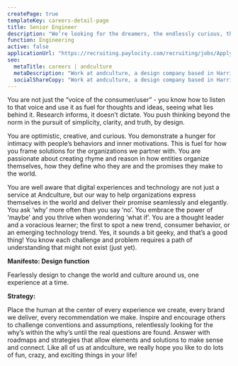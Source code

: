 ```yaml
---
createPage: true
templateKey: careers-detail-page
title: Senior Engineer
description: "We’re looking for the dreamers, the endlessly curious, the people who simply don’t believe in the impossible."
function: Engineering
active: false
applicationUrl: "https://recruiting.paylocity.com/recruiting/jobs/Apply/281741/andculture-Inc/Senior-Software-Engineer"
seo:
  metaTitle: careers | andculture
  metaDescription: "Work at andculture, a design company based in Harrisburg, PA"
  socialShareCopy: "Work at andculture, a design company based in Harrisburg, PA"
---
```

You are not just the “voice of the consumer/user” - you know how to listen to that voice and use it as fuel for thoughts and ideas, seeing what lies behind it. Research informs, it doesn’t dictate. You push thinking beyond the norm in the pursuit of simplicity, clarity, and truth, by design.

You are optimistic, creative, and curious. You demonstrate a hunger for intimacy with people’s behaviors and inner motivations. This is fuel for how you frame solutions for the organizations we partner with. You are passionate about creating rhyme and reason in how entities organize themselves, how they define who they are and the promises they make to the world.

You are well aware that digital experiences and technology are not just a service at Andculture, but our way to help organizations express themselves in the world and deliver their promise seamlessly and elegantly. You ask ‘why’ more often than you say ‘no’. You embrace the power of ‘maybe’ and you thrive when wondering ‘what if’. You are a thought leader and a voracious learner; the first to spot a new trend, consumer behavior, or an emerging technology trend. Yes, it sounds a bit geeky, and that’s a good thing! You know each challenge and problem requires a path of understanding that might not exist (just yet).

**Manifesto: Design function**

Fearlessly design to change the world and culture around us, one experience at a time.

**Strategy:**

Place the human at the center of every experience we create, every brand we deliver, every recommendation we make. Inspire and encourage others to challenge conventions and assumptions, relentlessly looking for the why’s within the why’s until the real questions are found. Answer with roadmaps and strategies that allow elements and solutions to make sense and connect.
Like all of us at andculture, we really hope you like to do lots of fun, crazy, and exciting things in your life!



